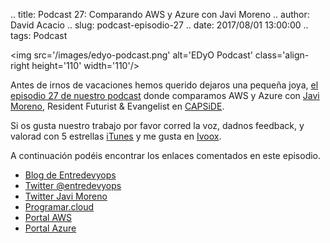 .. title: Podcast 27: Comparando AWS y Azure con Javi Moreno
.. author: David Acacio
.. slug: podcast-episodio-27
.. date: 2017/08/01 13:00:00
.. tags: Podcast


<img src='/images/edyo-podcast.png' alt='EDyO Podcast' class='align-right height='110' width='110'/>

Antes de irnos de vacaciones hemos querido dejaros una pequeña joya, [el episodio 27 de nuestro podcast](http://podcast.edyo.es/podcast/edyo-27.mp3) donde comparamos AWS y Azure con [Javi Moreno](https://twitter.com/ciberado), Resident Futurist & Evangelist en [CAPSiDE](https://www.capside.com/).

Si os gusta nuestro trabajo por favor corred la voz, dadnos feedback, y valorad con 5 estrellas [iTunes](https://itunes.apple.com/es/podcast/entredevyops-podcast/id866788492) y me gusta en [Ivoox](https://www.ivoox.com/podcast-entre-dev-y-ops-podcast_sq_f1112910_1.html).

A continuación podéis encontrar los enlaces comentados en este episodio.

<!-- TEASER_END -->

 * [Blog de Entredevyops](http://www.entredevyops.es)
 * [Twitter @entredevyops](https://twitter.com/EntreDevYOps)
 * [Twitter Javi Moreno](https://twitter.com/ciberado)
 * [Programar.cloud](https://programar.cloud/)
 * [Portal AWS](https://aws.amazon.com/es/)
 * [Portal Azure](https://azure.microsoft.com/es-es/)
